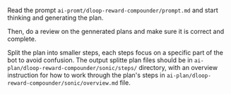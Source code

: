 Read the prompt `ai-promt/dloop-reward-compounder/prompt.md` and start thinking and generating the plan.

Then, do a review on the gennerated plans and make sure it is correct and complete.

Split the plan into smaller steps, each steps focus on a specific part of the bot to avoid confusion. The output splitte plan files should be in `ai-plan/dloop-reward-compounder/sonic/steps/` directory, with an overview instruction for how to work through the plan's steps in `ai-plan/dloop-reward-compounder/sonic/overview.md` file.
